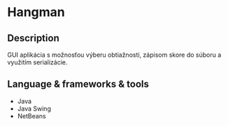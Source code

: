 <h1>Hangman</h1>
<h2>Description</h2>
<p>
  GUI aplikácia s možnosťou výberu obtiažnosti, zápisom skore do súboru a využitím serializácie.
</p>
<h2>Language & frameworks & tools</h2>
<ul>
  <li>Java</li>
  <li>Java Swing</li>
  <li>NetBeans</li>
</ul>

